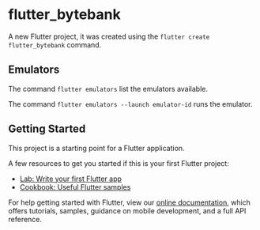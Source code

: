 # flutter_bytebank

A new Flutter project, it was created using the `flutter create flutter_bytebank` command.

## Emulators

The command `flutter emulators` list the emulators available.

The command `flutter emulators --launch emulator-id` runs the emulator.

## Getting Started

This project is a starting point for a Flutter application.

A few resources to get you started if this is your first Flutter project:

- [Lab: Write your first Flutter app](https://flutter.dev/docs/get-started/codelab)
- [Cookbook: Useful Flutter samples](https://flutter.dev/docs/cookbook)

For help getting started with Flutter, view our
[online documentation](https://flutter.dev/docs), which offers tutorials,
samples, guidance on mobile development, and a full API reference.

